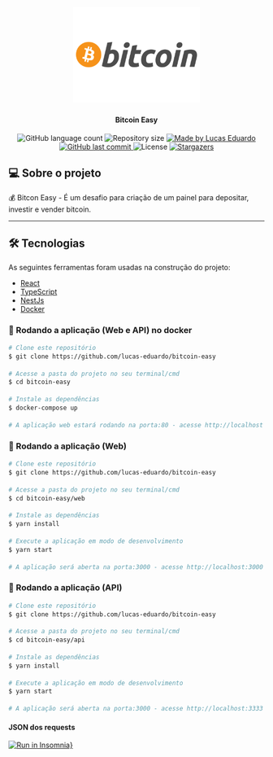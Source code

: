 <h1 align="center">
  <img alt="Bitcoin Easy" title="Bitcoin Easy" src=".github/logo-bitcoin.png" width="250" />
</h1>

<h4 align="center">
	Bitcoin Easy
</h4>

<p align="center">
  <img alt="GitHub language count" src="https://img.shields.io/github/languages/count/lucas-eduardo/bitcoin-easy?color=%2304D361">

  <img alt="Repository size" src="https://img.shields.io/github/repo-size/lucas-eduardo/bitcoin-easy">

  <a href="https://www.linkedin.com/in/lucasdeveloperti/">
    <img alt="Made by Lucas Eduardo" src="https://img.shields.io/badge/made%20by-Lucas Eduardo-%2304D361">
  </a>

  <a href="https://github.com/lucas-eduardo/bitcoin-easy/commits/master">
    <img alt="GitHub last commit" src="https://img.shields.io/github/last-commit/lucas-eduardo/bitcoin-easy">
  </a>

  <img alt="License" src="https://img.shields.io/badge/license-MIT-brightgreen">

   <a href="https://github.com/lucas-eduardo/bitcoin-easy/stargazers">
    <img alt="Stargazers" src="https://img.shields.io/github/stars/lucas-eduardo/bitcoin-easy?style=social">
  </a>
</p>

## 💻 Sobre o projeto

💰 Bitcon Easy - É um desafio para criação de um painel para depositar, investir e vender bitcoin.

---

## 🛠 Tecnologias

As seguintes ferramentas foram usadas na construção do projeto:

- [React][reactjs]
- [TypeScript][typescript]
- [NestJs][nestjs]
- [Docker][docker]

### 🧭 Rodando a aplicação (Web e API) no docker

```bash
# Clone este repositório
$ git clone https://github.com/lucas-eduardo/bitcoin-easy

# Acesse a pasta do projeto no seu terminal/cmd
$ cd bitcoin-easy

# Instale as dependências
$ docker-compose up

# A aplicação web estará rodando na porta:80 - acesse http://localhost
```

### 🧭 Rodando a aplicação (Web)

```bash
# Clone este repositório
$ git clone https://github.com/lucas-eduardo/bitcoin-easy

# Acesse a pasta do projeto no seu terminal/cmd
$ cd bitcoin-easy/web

# Instale as dependências
$ yarn install

# Execute a aplicação em modo de desenvolvimento
$ yarn start

# A aplicação será aberta na porta:3000 - acesse http://localhost:3000
```

### 🧭 Rodando a aplicação (API)

```bash
# Clone este repositório
$ git clone https://github.com/lucas-eduardo/bitcoin-easy

# Acesse a pasta do projeto no seu terminal/cmd
$ cd bitcoin-easy/api

# Instale as dependências
$ yarn install

# Execute a aplicação em modo de desenvolvimento
$ yarn start

# A aplicação será aberta na porta:3000 - acesse http://localhost:3333
```

#### JSON dos requests
[![Run in Insomnia}](https://insomnia.rest/images/run.svg)](https://insomnia.rest/run/?label=Bitcoin%20Easy&uri=https%3A%2F%2Fraw.githubusercontent.com%2Flucas-eduardo%2Fbitcoin-easy%2Fmaster%2F.github%2FschemaRequest.json%3Ftoken%3DAFO3JCV222TNSY77MEYD7J2647UV2)

[nodejs]: https://nodejs.org/
[typescript]: https://www.typescriptlang.org/
[nestjs]: https://nestjs.com/
[docker]: https://www.docker.com/
[reactjs]: https://reactjs.org
[yarn]: https://yarnpkg.com/
[vscode]: https://code.visualstudio.com/
[license]: https://opensource.org/licenses/MIT
